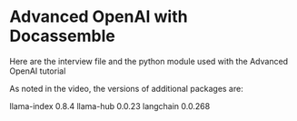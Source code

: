 # Advanced OpenAI with Docassemble

Here are the interview file and the python module used with the Advanced OpenAI tutorial

As noted in the video, the versions of additional packages are: 

llama-index 0.8.4
llama-hub 0.0.23
langchain 0.0.268
